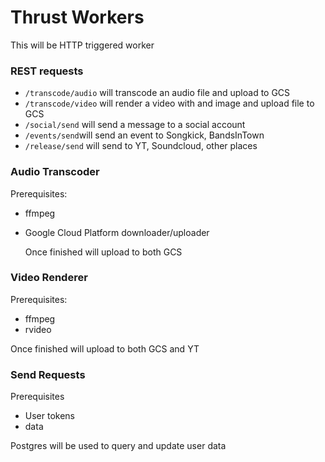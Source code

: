 # Thrust Workers
This will be HTTP triggered worker


### REST requests
* `/transcode/audio` will transcode an audio file and upload to GCS
* `/transcode/video` will render a video with and image and upload file to GCS
* `/social/send` will send a message to a social account
* `/events/send`will send an event to Songkick, BandsInTown
* `/release/send` will send to YT, Soundcloud, other places




### Audio Transcoder

Prerequisites:

* ffmpeg

* Google Cloud Platform downloader/uploader

  Once finished will upload to both GCS

### Video Renderer

Prerequisites:
* ffmpeg
* rvideo

Once finished will upload to both GCS and YT



### Send Requests

Prerequisites

* User tokens
* data



Postgres will be used to query and update user data